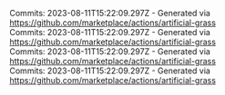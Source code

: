 Commits: 2023-08-11T15:22:09.297Z - Generated via https://github.com/marketplace/actions/artificial-grass
<br>
Commits: 2023-08-11T15:22:09.297Z - Generated via https://github.com/marketplace/actions/artificial-grass
<br>
Commits: 2023-08-11T15:22:09.297Z - Generated via https://github.com/marketplace/actions/artificial-grass
<br>
Commits: 2023-08-11T15:22:09.297Z - Generated via https://github.com/marketplace/actions/artificial-grass
<br>
